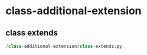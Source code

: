 # class-additional-extension

## class extends
```python
/class-additional-extension/class-extends.py
```

